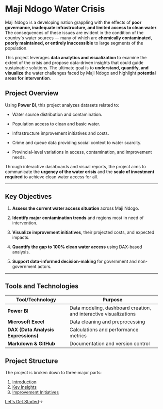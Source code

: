 
# Maji Ndogo Water Crisis

  

Maji Ndogo is a developing nation grappling with the effects of **poor governance, inadequate infrastructure, and limited access to clean water**. The consequences of these issues are evident in the condition of the country's water sources — many of which are **chemically contaminated, poorly maintained, or entirely inaccessible** to large segments of the population.

  

This project leverages **data analytics and visualization** to examine the extent of the crisis and propose data-driven insights that could guide sustainable solutions. The ultimate goal is to **understand, quantify, and visualize** the water challenges faced by Maji Ndogo and highlight **potential areas for intervention**.

  
  
  

## Project Overview

  

Using **Power BI**, this project analyzes datasets related to:

  

- Water source distribution and contamination.

- Population access to clean and basic water.

- Infrastructure improvement initiatives and costs.

- Crime and queue data providing social context to water scarcity.

- Provincial-level variations in access, contamination, and improvement needs.

  

Through interactive dashboards and visual reports, the project aims to communicate the **urgency of the water crisis** and the **scale of investment required** to achieve clean water access for all.

  

---

  

## Key Objectives

  

1.  **Assess the current water access situation** across Maji Ndogo.

2.  **Identify major contamination trends** and regions most in need of intervention.

3.  **Visualize improvement initiatives**, their projected costs, and expected impacts.

4.  **Quantify the gap to 100% clean water access** using DAX-based analysis.

5.  **Support data-informed decision-making** for government and non-government actors.

  

---

  

## Tools and Technologies

  

| Tool/Technology | Purpose |
|-------------|----------|
| **Power BI** | Data modeling, dashboard creation, and interactive visualizations |
| **Microsoft Excel** | Data cleaning and preprocessing |
| **DAX (Data Analysis Expressions)** | Calculations and performance metrics |
| **Markdown & GitHub** | Documentation and version control |

  

## Project Structure

  

The project is broken down to three major parts:

 1. [Introduction](Introduction.md)
 2. [Key Insights](Key%20Insights.md)
 3. [Improvement Initiatives](Improvement%20Initiatives.md)

 [Let's Get Started](Introduction.md)→

